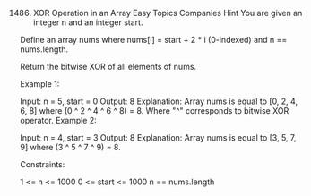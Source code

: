 1486. XOR Operation in an Array
Easy
Topics
Companies
Hint
You are given an integer n and an integer start.

Define an array nums where nums[i] = start + 2 * i (0-indexed) and n == nums.length.

Return the bitwise XOR of all elements of nums.

 

Example 1:

Input: n = 5, start = 0
Output: 8
Explanation: Array nums is equal to [0, 2, 4, 6, 8] where (0 ^ 2 ^ 4 ^ 6 ^ 8) = 8.
Where "^" corresponds to bitwise XOR operator.
Example 2:

Input: n = 4, start = 3
Output: 8
Explanation: Array nums is equal to [3, 5, 7, 9] where (3 ^ 5 ^ 7 ^ 9) = 8.
 

Constraints:

1 <= n <= 1000
0 <= start <= 1000
n == nums.length